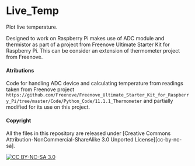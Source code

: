 # Live_Temp
Plot live temperature.

Designed to work on Raspberry Pi makes use of ADC module and thermistor as part of a project from Freenove Ultimate Starter Kit for Raspberry Pi. This can be consider an extension of thermometer project from Freenove.
  
<h4>Atributions</h4>
Code for handling ADC device and calculating temperature from readings taken from Freenove project <code>https://github.com/Freenove/Freenove_Ultimate_Starter_Kit_for_Raspberry_Pi/tree/master/Code/Python_Code/11.1.1_Thermometer</code> and partially modified for its use on this project. 

<h4>Copyright</h4>
All the files in this repository are released under [Creative Commons Attribution-NonCommercial-ShareAlike 3.0 Unported License][cc-by-nc-sa].

[![CC BY-NC-SA 3.0][cc-by-nc-sa-image]][cc-by-nc-sa]

[cc-by-nc-sa]: http://creativecommons.org/licenses/by-nc-sa/3.0/
[cc-by-nc-sa-image]: https://licensebuttons.net/l/by-nc-sa/3.0/88x31.png

